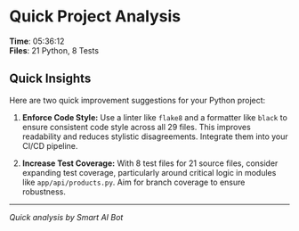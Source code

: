 # Quick Project Analysis

**Time**: 05:36:12  
**Files**: 21 Python, 8 Tests

## Quick Insights

Here are two quick improvement suggestions for your Python project:

1.  **Enforce Code Style:** Use a linter like `flake8` and a formatter like `black` to ensure consistent code style across all 29 files. This improves readability and reduces stylistic disagreements. Integrate them into your CI/CD pipeline.

2.  **Increase Test Coverage:**  With 8 test files for 21 source files, consider expanding test coverage, particularly around critical logic in modules like `app/api/products.py`. Aim for branch coverage to ensure robustness.


---
*Quick analysis by Smart AI Bot*
